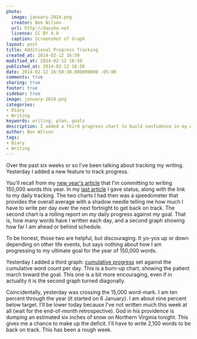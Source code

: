 ```yaml
---
photo:
  image: january-2014.png
  creator: Ben Wilson
  url: http://dausha.net
  license: CC BY 4.0
  caption: Screenshot of Graph
layout: post
title: Additional Progress Tracking
created_at: 2014-02-12 16:50
modified_at: 2014-02-12 16:50
published_at: 2014-02-12 16:50
date: 2014-02-12 16:50:30.000000000 -05:00
comments: true
sharing: true
footer: true
sidebar: true
image: january-2014.png
categories:
- Diary
- Writing
keywords: writing, plan, goals
description: I added a third progress chart to build confidence in my writing.
author: Ben Wilson
tags:
- Diary
- Writing
---
```

<!--Lead Paragraph-->

Over the past six weeks or so I've been talking about tracking my writing. Yesterday I added a new feature to track progress.

<!-- more -->
You'll recall from my [new year's article](/articles/a-gutsy-year) that I'm committing to writing 150,000 words this year. In my [last article](/articles/writing-progress-january-2014) I gave status, along with the link to my daily tracking. The two charts I had then was a speedometer that provides the overall average with a shadow needle telling me how much I have to write per day over the next fortnight to get back on track. The second chart is a rolling report on my daily progress against my goal. That is, how many words have I written each day, and a second graph showing how far I am ahead or behind schedule.

To be honest, those two are helpful, but discouraging. It yo-yos up or down depending on other life events, but says nothing about how I am progressing to my ultimate goal for the year of 150,000 words.

Yesterday I added a third graph: [cumulative progress](/writing-progress-2014#chart-cumulative) set against the cumulative word count per day. This is a burn-up chart, showing the patient march toward the goal. This one is a bit more encouraging, even if in actuality it is the second graph turned diagonally.

Coincidentally, yesterday was crossing the 15,000 word-mark. I am ten percent through the year (it started on 6 January). I am about nine percent below target. I'll be lower today because I've not written much this week at all (wait for the end-of-month retrospective). God in his providence is dumping an estimated six inches of snow on Northern Virginia tonight. This gives me a chance to make up the deficit. I'll have to write 2,100 words to be back on track. This has been a rough week.
